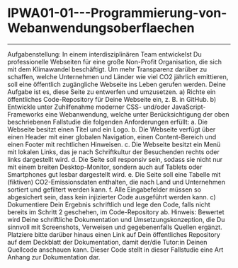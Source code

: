 # IPWA01-01---Programmierung-von-Webanwendungsoberflaechen
--------------------------------------------------------------------------------------------------
Aufgabenstellung: 
In einem interdisziplinären Team entwickelst Du professionelle Webseiten für eine große Non-Profit
Organisation, die sich mit dem Klimawandel beschäftigt. Um mehr Transparenz darüber zu schaffen, welche 
Unternehmen und Länder wie viel CO2 jährlich emittieren, soll eine öffentlich zugängliche Webseite ins Leben 
gerufen werden. Deine Aufgabe ist es, diese Seite zu entwerfen und umzusetzen. 
  a) Richte ein öffentliches Code-Repository für Deine Webseite ein, z. B. in GitHub. 
  b) Entwickle unter Zuhilfenahme moderner CSS- und/oder JavaScript-Frameworks eine Webanwendung, 
     welche unter Berücksichtigung der oben beschriebenen Fallstudie die folgenden Anforderungen erfüllt: 
      a. Die Webseite besitzt einen Titel und ein Logo. 
      b. Die Webseite verfügt über einen Header mit einer globalen Navigation, einen Content-Bereich 
         und einen Footer mit rechtlichen Hinweisen. 
      c. Die Webseite besitzt ein Menü mit lokalen Links, das je nach Schriftkultur der Besuchenden 
         rechts oder links dargestellt wird. 
      d. Die Seite soll responsiv sein, sodass sie nicht nur mit einem breiten Desktop-Monitor, sondern 
         auch auf Tablets oder Smartphones gut lesbar dargestellt wird. 
      e. Die Seite soll eine Tabelle mit (fiktiven) CO2-Emissionsdaten enthalten, die nach Land und 
         Unternehmen sortiert und gefiltert werden kann. 
      f. Alle Eingabefelder müssen so abgesichert sein, dass kein injizierter Code ausgeführt werden 
         kann. 
  c) Dokumentiere Dein Ergebnis schriftlich und lege den Code, falls nicht bereits im Schritt 2 geschehen, im 
     Code-Repository ab. 
Hinweis: Bewertet wird Deine schriftliche Dokumentation und Umsetzungskonzeption, die Du sinnvoll mit 
Screenshots, Verweisen und gegebenenfalls Quellen ergänzt. Platziere bitte darüber hinaus einen Link auf Dein 
öffentliches Repository auf dem Deckblatt der Dokumentation, damit der/die Tutor:in Deinen Quellcode 
anschauen kann. Dieser Code stellt in dieser Fallstudie eine Art Anhang zur Dokumentation dar.
